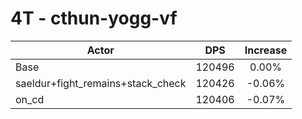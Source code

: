 # 4T - cthun-yogg-vf
| Actor | DPS | Increase |
|---|:---:|:---:|
|Base|120496|0.00%|
|saeldur+fight_remains+stack_check|120426|-0.06%|
|on_cd|120406|-0.07%|
